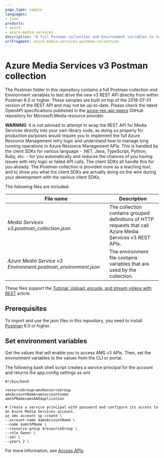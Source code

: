 ```yaml
---
page_type: sample
languages:
- json
products:
- azure
- azure-media-services
description: "A full Postman collection and Environment variables to test drive the new v3 REST API directly from within Postman 6.0 or higher."
urlFragment: azure-media-services-postman-collection
---
```


# Azure Media Services v3 Postman collection 
 
The *Postman* folder in this repository contains a full Postman collection and Environment variables to test drive the new v3 REST API directly from within Postman 6.0 or higher.  These samples are built on top of the 2018-07-01 version of the REST API and may not be up-to-date. Please check the latest OpenAPI specifications published in the [azure-res-api-specs](https://github.com/Azure/azure-rest-api-specs/tree/master/specification/mediaservices/resource-manager/Microsoft.Media/stable) GitHub repository for Microsoft.Media resource provider. 

**WARNING**: It is not advised to attempt to wrap the REST API for Media Services directly into your own library code, as doing so properly for production purposes would require you to implement the full Azure Resource Management retry logic and understand how to manage long running operations in Azure Resource Management APIs.  This is handled by the client SDKs for various language - .NET, Java, TypeScript, Python, Ruby, etc. - for you automatically and reduces the chances of you having issues with rety logic or failed API calls.  The client SDKs all handle this for you already.  The Postman collection is provided more as a teaching tool, and to show you what the client SDKs are actually doing on the wire during your development with the various client SDKs. 

The following files are included:

|File name|Description|
|---|---|
|*Media Services v3.postman_collection.json*|The collection contains grouped definitions of HTTP requests that call Azure Media Services v3 REST APIs.|
|*Azure Media Service v3 Environment.postman_environment.json*|The environment file contains variables that are used by the collection. |

These files support the [Tutorial: Upload, encode, and stream videos with REST](https://docs.microsoft.com/azure/media-services/latest/stream-files-tutorial-with-rest) article.

## Prerequisites

To import and use the json files in this repository, you need to install [Postman](https://www.getpostman.com/) 6.0 or higher.

## Set environment variables

Get the values that will enable you to access AMS v3 APIs. Then, set the environment variables to the values from the CLI or portal. 

The following bash shell script creates a service principal for the account and returns the app.config settings as xml

    #!/bin/bash

    resourceGroup=amsResourceGroup
    amsAccountName=amsaccountname
    amsSPName=amsAADapplication

    # Create a service principal with password and configure its access to an Azure Media Services account.
    az ams account sp create \
    --account-name $amsAccountName \
    --name $amsSPName \
    --resource-group $resourceGroup \
    --role Owner \
    --xml \
    --years 2 \

For more information, see [Access APIs](https://docs.microsoft.com/azure/media-services/latest/access-api-cli-how-to).

